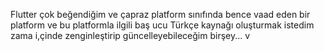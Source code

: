 

Flutter çok beğendiğim ve çapraz platform  sınıfında bence vaad eden bir platform ve bu 
platformla ilgili baş ucu Türkçe kaynağı oluşturmak istedim zama i,çinde zenginleştirip güncelleyebileceğim birşey... v
